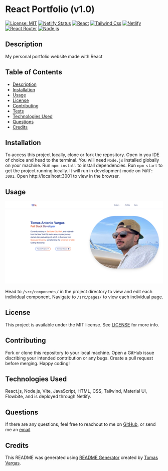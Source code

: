 # React Portfolio (v1.0)
[![License: MIT](https://img.shields.io/badge/License-MIT-yellow.svg)](https://opensource.org/licenses/MIT)
[![Netlify Status](https://api.netlify.com/api/v1/badges/4aea1ed0-69a4-40cf-8b04-1df3a1910d38/deploy-status)](https://app.netlify.com/sites/tavargas/deploys)
[![React](https://img.shields.io/badge/React-20232A?style=for-the-badge&logo=react&logoColor=61DAFB)](https://react.dev/)
[![Tailwind Css](https://img.shields.io/badge/Tailwind_CSS-38B2AC?style=for-the-badge&logo=tailwind-css&logoColor=white)](https://tailwindcss.com/)
[![Netlify](https://img.shields.io/badge/Netlify-00C7B7?style=for-the-badge&logo=netlify&logoColor=white)](https://netlify.app/)
[![React Router](https://img.shields.io/badge/React_Router-CA4245?style=for-the-badge&logo=react-router&logoColor=white)](https://reactrouter.com/en/main)
[![Node.js](https://img.shields.io/badge/Node.js-43853D?style=for-the-badge&logo=node.js&logoColor=white)](https://nodejs.org/)


## Description

My personal portfolio website made with React

## Table of Contents

- [Description](#Description)
- [Installation](#Installation)
- [Usage](#Usage)
- [License](#License)
- [Contributing](#Contributing)
- [Tests](#Tests)
- [Technologies Used](#Technologies-Used)
- [Questions](#Questions)
- [Credits](#Credits)

## Installation

To access this project locally, clone or fork the repository. Open in you IDE of choice and head to the terminal. You will need ```Node.js``` installed globally on your machine. Run ```npm install``` to install dependencies. Run ```npm start``` to get the project running locally. It will run in development mode on ```PORT: 3001```. Open http://localhost:3001 to view in the browser.

## Usage

<img width="1080" src="./src/assets/ui_example.png" alt="screenshot of homepage">

Head to ```/src/components/``` in the project directory to view and edit each individual component. Navigate to ```/src/pages/``` to view each individual page.

## License 

This project is available under the MIT license. See [LICENSE](./LICENSE) for more info.

## Contributing

Fork or clone this repository to your local machine. Open a GitHub issue discribing your intended contribution or any bugs. Create a pull request before merging. Happy coding!


## Technologies Used

React.js, Node.js, Vite, JavaScript, HTML, CSS, Tailwind, Material UI, Flowbite, and is deployed through Netlify.

## Questions

If there are any questions, feel free to reachout to me on [GitHub](https://github.com/tavargas9), or send me an [email](mailto:tavargas9@gmail.com).

## Credits

This README was generated using [README Generator](https://github.com/tavargas9/README-generator) created by [Tomas Vargas](https://github.com/tavargas9).
